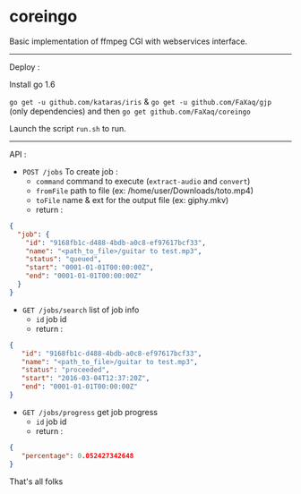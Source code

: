 # coreingo

Basic implementation of ffmpeg CGI with webservices interface.

---

Deploy : 

Install go 1.6

`go get -u github.com/kataras/iris` & `go get -u github.com/FaXaq/gjp` (only dependencies)
and then `go get github.com/FaXaq/coreingo`

Launch the script `run.sh` to run.


----


API : 
* `POST /jobs` To create job :
  * `command` command to execute (`extract-audio` and `convert`)
  * `fromFile` path to file (ex: /home/user/Downloads/toto.mp4)
  * `toFile` name & ext for the output file (ex: giphy.mkv)
  * return : 
``` json
{
  "job": {
    "id": "9168fb1c-d488-4bdb-a0c8-ef97617bcf33",
    "name": "<path_to_file>/guitar to test.mp3",
    "status": "queued",
    "start": "0001-01-01T00:00:00Z",
    "end": "0001-01-01T00:00:00Z"
  }
}
```
* `GET /jobs/search` list of job info
  * `id` job id
  * return :
``` json
{
   "id": "9168fb1c-d488-4bdb-a0c8-ef97617bcf33",
   "name": "<path_to_file>/guitar to test.mp3",
   "status": "proceeded",
   "start": "2016-03-04T12:37:20Z",
   "end": "0001-01-01T00:00:00Z"
}
```
* `GET /jobs/progress` get job progress
  * `id` job id
  * return :
``` json
{
   "percentage": 0.052427342648
}
```

That's all folks 
